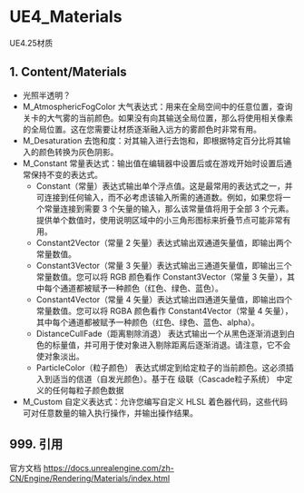 # UE4_Materials
UE4.25材质

## 1. Content/Materials
- 光照半透明？
- M_AtmosphericFogColor 大气表达式：用来在全局空间中的任意位置，查询关卡的大气雾的当前颜色。如果没有向其输送全局位置，那么将使用相关像素的全局位置。这在您需要让材质逐渐融入远方的雾颜色时非常有用。
- M_Desaturation 去饱和度：对其输入进行去饱和，即根据特定百分比将其输入的颜色转换为灰色阴影。
- M_Constant 常量表达式：输出值在编辑器中设置后或在游戏开始时设置后通常保持不变的表达式。
    - Constant（常量）表达式输出单个浮点值。这是最常用的表达式之一，并可连接到任何输入，而不必考虑该输入所需的通道数。例如，如果您将一个常量连接到需要 3 个矢量的输入，那么该常量值将用于全部 3 个元素。提供单个数值时，使用说明区域中的小三角形图标来折叠节点可能非常有用。
    - Constant2Vector（常量 2 矢量）表达式输出双通道矢量值，即输出两个常量数值。
    - Constant3Vector（常量 3 矢量）表达式输出三通道矢量值，即输出三个常量数值。您可以将 RGB 颜色看作 Constant3Vector（常量 3 矢量），其中每个通道都被赋予一种颜色（红色、绿色、蓝色）。
    - Constant4Vector（常量 4 矢量）表达式输出四通道矢量值，即输出四个常量数值。您可以将 RGBA 颜色看作 Constant4Vector（常量 4 矢量），其中每个通道都被赋予一种颜色（红色、绿色、蓝色、alpha）。
    - DistanceCullFade（距离剔除消退） 表达式输出一个从黑色逐渐消退到白色的标量值，并可用于使对象进入剔除距离后逐渐消退。请注意，它不会使对象淡出。
    - ParticleColor（粒子颜色） 表达式绑定到给定粒子的当前颜色。这必须插入到适当的信道（自发光颜色）。基于在 级联（Cascade粒子系统） 中定义的任何每粒子颜色数据
- M_Custom 自定义表达式：允许您编写自定义 HLSL 着色器代码，这些代码可对任意数量的输入执行操作，并输出操作结果。

## 999. 引用
官方文档 https://docs.unrealengine.com/zh-CN/Engine/Rendering/Materials/index.html